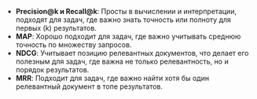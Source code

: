 - **Precision@k и Recall@k**: Просты в вычислении и интерпретации, подходят для задач, где важно знать точность или полноту для первых \(k\) результатов.
- **MAP**: Хорошо подходит для задач, где важно учитывать среднюю точность по множеству запросов.
- **NDCG**: Учитывает позицию релевантных документов, что делает его полезным для задач, где важна не только релевантность, но и порядок результатов.
- **MRR**: Подходит для задач, где важно найти хотя бы один релевантный документ в топе результатов.